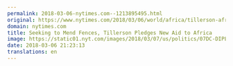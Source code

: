 ```yaml
---
permalink: 2018-03-06-nytimes.com--1213895495.html
original: https://www.nytimes.com/2018/03/06/world/africa/tillerson-africa-new-aid.html?partner=rss&amp;emc=rss
domain: nytimes.com
title: Seeking to Mend Fences, Tillerson Pledges New Aid to Africa
image: https://static01.nyt.com/images/2018/03/07/us/politics/07DC-DIPLO/merlin_135089559_d81f8328-2c92-4ac1-956c-f858eac88d42-mediumThreeByTwo440.jpg
date: 2018-03-06 21:23:13
translations: en
---
```


